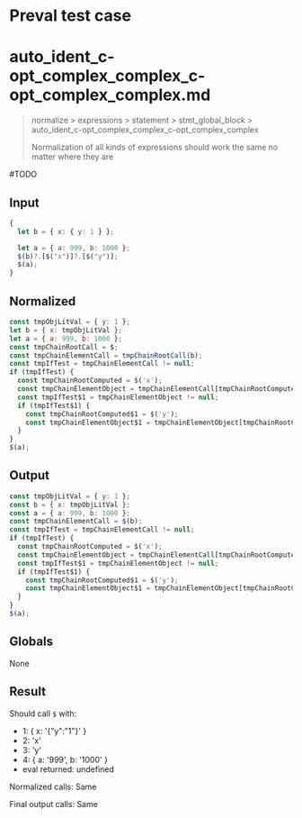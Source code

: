 # Preval test case

# auto_ident_c-opt_complex_complex_c-opt_complex_complex.md

> normalize > expressions > statement > stmt_global_block > auto_ident_c-opt_complex_complex_c-opt_complex_complex
>
> Normalization of all kinds of expressions should work the same no matter where they are

#TODO

## Input

`````js filename=intro
{
  let b = { x: { y: 1 } };

  let a = { a: 999, b: 1000 };
  $(b)?.[$("x")]?.[$("y")];
  $(a);
}
`````

## Normalized

`````js filename=intro
const tmpObjLitVal = { y: 1 };
let b = { x: tmpObjLitVal };
let a = { a: 999, b: 1000 };
const tmpChainRootCall = $;
const tmpChainElementCall = tmpChainRootCall(b);
const tmpIfTest = tmpChainElementCall != null;
if (tmpIfTest) {
  const tmpChainRootComputed = $('x');
  const tmpChainElementObject = tmpChainElementCall[tmpChainRootComputed];
  const tmpIfTest$1 = tmpChainElementObject != null;
  if (tmpIfTest$1) {
    const tmpChainRootComputed$1 = $('y');
    const tmpChainElementObject$1 = tmpChainElementObject[tmpChainRootComputed$1];
  }
}
$(a);
`````

## Output

`````js filename=intro
const tmpObjLitVal = { y: 1 };
const b = { x: tmpObjLitVal };
const a = { a: 999, b: 1000 };
const tmpChainElementCall = $(b);
const tmpIfTest = tmpChainElementCall != null;
if (tmpIfTest) {
  const tmpChainRootComputed = $('x');
  const tmpChainElementObject = tmpChainElementCall[tmpChainRootComputed];
  const tmpIfTest$1 = tmpChainElementObject != null;
  if (tmpIfTest$1) {
    const tmpChainRootComputed$1 = $('y');
    const tmpChainElementObject$1 = tmpChainElementObject[tmpChainRootComputed$1];
  }
}
$(a);
`````

## Globals

None

## Result

Should call `$` with:
 - 1: { x: '{"y":"1"}' }
 - 2: 'x'
 - 3: 'y'
 - 4: { a: '999', b: '1000' }
 - eval returned: undefined

Normalized calls: Same

Final output calls: Same
